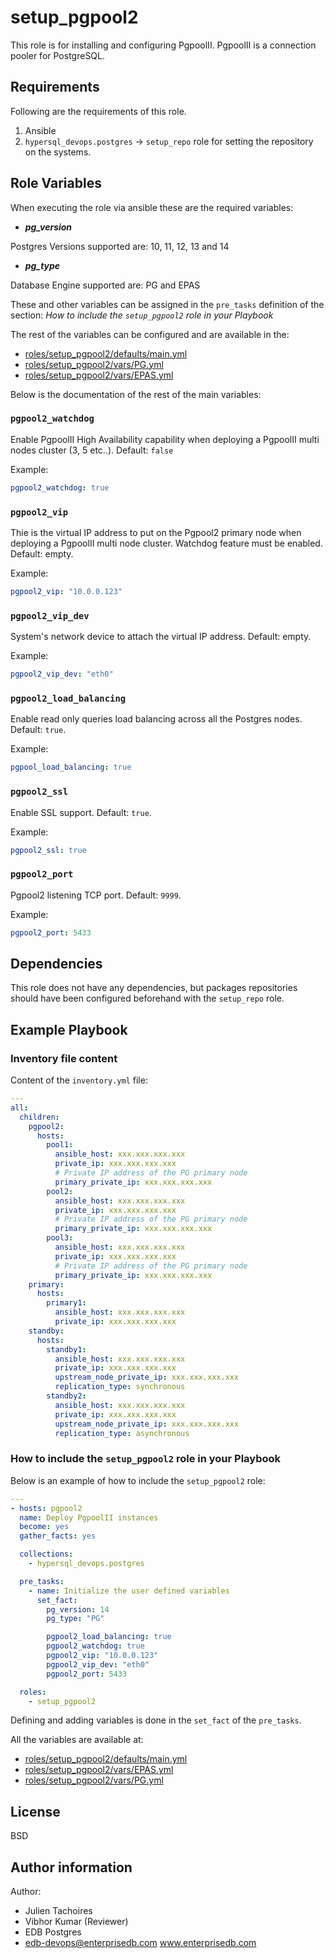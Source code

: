 # setup_pgpool2

This role is for installing and configuring PgpoolII. PgpoolII is a
connection pooler for PostgreSQL.

## Requirements

Following are the requirements of this role.

1. Ansible
2. `hypersql_devops.postgres` -> `setup_repo` role for setting the repository on
   the systems.

## Role Variables

When executing the role via ansible these are the required variables:

- **_pg_version_**

Postgres Versions supported are: 10, 11, 12, 13 and 14

- **_pg_type_**

Database Engine supported are: PG and EPAS

These and other variables can be assigned in the `pre_tasks` definition of the
section: _How to include the `setup_pgpool2` role in your Playbook_

The rest of the variables can be configured and are available in the:

- [roles/setup_pgpool2/defaults/main.yml](./defaults/main.yml)
- [roles/setup_pgpool2/vars/PG.yml](./vars/PG.yml)
- [roles/setup_pgpool2/vars/EPAS.yml](./vars/EPAS.yml)

Below is the documentation of the rest of the main variables:

### `pgpool2_watchdog`

Enable PgpoolII High Availability capability when deploying a PgpoolII multi
nodes cluster (3, 5 etc..). Default: `false`

Example:

```yaml
pgpool2_watchdog: true
```

### `pgpool2_vip`

Thie is the virtual IP address to put on the Pgpool2 primary node when
deploying a PgpoolII multi node cluster. Watchdog feature must be enabled.
Default: empty.

Example:

```yaml
pgpool2_vip: "10.0.0.123"
```

### `pgpool2_vip_dev`

System's network device to attach the virtual IP address. Default: empty.

Example:

```yaml
pgpool2_vip_dev: "eth0"
```

### `pgpool2_load_balancing`

Enable read only queries load balancing across all the Postgres nodes.
Default: `true`.

Example:

```yaml
pgpool_load_balancing: true
```

### `pgpool2_ssl`

Enable SSL support. Default: `true`.

Example:

```yaml
pgpool2_ssl: true
```

### `pgpool2_port`

Pgpool2 listening TCP port. Default: `9999`.

Example:

```yaml
pgpool2_port: 5433
```

## Dependencies

This role does not have any dependencies, but packages repositories should have
been configured beforehand with the `setup_repo` role.

## Example Playbook

### Inventory file content

Content of the `inventory.yml` file:

```yaml
---
all:
  children:
    pgpool2:
      hosts:
        pool1:
          ansible_host: xxx.xxx.xxx.xxx
          private_ip: xxx.xxx.xxx.xxx
          # Private IP address of the PG primary node
          primary_private_ip: xxx.xxx.xxx.xxx
        pool2:
          ansible_host: xxx.xxx.xxx.xxx
          private_ip: xxx.xxx.xxx.xxx
          # Private IP address of the PG primary node
          primary_private_ip: xxx.xxx.xxx.xxx
        pool3:
          ansible_host: xxx.xxx.xxx.xxx
          private_ip: xxx.xxx.xxx.xxx
          # Private IP address of the PG primary node
          primary_private_ip: xxx.xxx.xxx.xxx
    primary:
      hosts:
        primary1:
          ansible_host: xxx.xxx.xxx.xxx
          private_ip: xxx.xxx.xxx.xxx
    standby:
      hosts:
        standby1:
          ansible_host: xxx.xxx.xxx.xxx
          private_ip: xxx.xxx.xxx.xxx
          upstream_node_private_ip: xxx.xxx.xxx.xxx
          replication_type: synchronous
        standby2:
          ansible_host: xxx.xxx.xxx.xxx
          private_ip: xxx.xxx.xxx.xxx
          upstream_node_private_ip: xxx.xxx.xxx.xxx
          replication_type: asynchronous
```

### How to include the `setup_pgpool2` role in your Playbook

Below is an example of how to include the `setup_pgpool2` role:

```yaml
---
- hosts: pgpool2
  name: Deploy PgpoolII instances
  become: yes
  gather_facts: yes

  collections:
    - hypersql_devops.postgres

  pre_tasks:
    - name: Initialize the user defined variables
      set_fact:
        pg_version: 14
        pg_type: "PG"

        pgpool2_load_balancing: true
        pgpool2_watchdog: true
        pgpool2_vip: "10.0.0.123"
        pgpool2_vip_dev: "eth0"
        pgpool2_port: 5433

  roles:
    - setup_pgpool2
```

Defining and adding variables is done in the `set_fact` of the `pre_tasks`.

All the variables are available at:

- [roles/setup_pgpool2/defaults/main.yml](./defaults/main.yml)
- [roles/setup_pgpool2/vars/EPAS.yml](./vars/EPAS.yml)
- [roles/setup_pgpool2/vars/PG.yml](./vars/PG.yml)

## License

BSD

## Author information

Author:

- Julien Tachoires
- Vibhor Kumar (Reviewer)
- EDB Postgres
- edb-devops@enterprisedb.com www.enterprisedb.com
